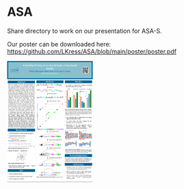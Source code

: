 # ASA

Share directory to work on our presentation for ASA-S.

Our poster can be downloaded here: https://github.com/LKress/ASA/blob/main/poster/poster.pdf

<img src="poster/screenshot_poster.png" width="200">
